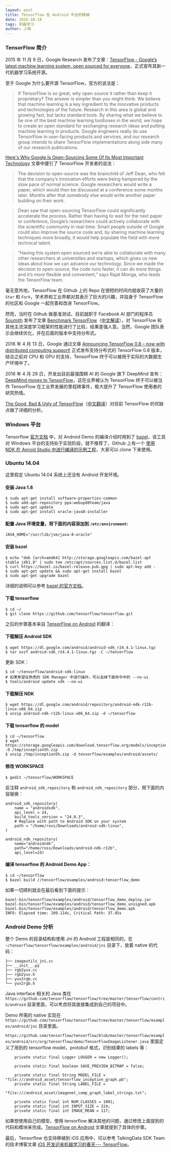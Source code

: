 ```yaml
---
layout: post
title: Tensorflow 在 Android 平台的移植
date: 2016-10-18 
tags: 机器学习   
author: 小辉  
---
```



### TensorFlow 简介

2015 年 11 月 9 日，Google Research 发布了文章：[TensorFlow - Google’s latest machine learning system, open sourced for everyone](https://research.googleblog.com/2015/11/tensorflow-googles-latest-machine_9.html)，正式宣布其新一代机器学习系统开源。

至于 Google 为什么要开源 TensorFlow，官方的说法是：

> If TensorFlow is so great, why open source it rather than keep it proprietary? The answer is simpler than you might think: We believe that machine learning is a key ingredient to the innovative products and technologies of the future. Research in this area is global and growing fast, but lacks standard tools. By sharing what we believe to be one of the best machine learning toolboxes in the world, we hope to create an open standard for exchanging research ideas and putting machine learning in products. Google engineers really do use TensorFlow in user-facing products and services, and our research group intends to share TensorFlow implementations along side many of our research publications.

[Here's Why Google Is Open-Sourcing Some Of Its Most Important Technology](http://www.forbes.com/sites/gregsatell/2016/07/18/heres-why-google-is-open-sourcing-some-of-its-most-important-technology/#373b1a53630c) 文章中援引了 TensorFlow 开发者的说法：

> The decision to open-source was the brainchild of Jeff Dean, who felt that the company’s innovation efforts were being hampered by the slow pace of normal science. Google researchers would write a paper, which would then be discussed at a conference some months later. Months after that somebody else would write another paper building on their work.  

> Dean saw that open-sourcing TensorFlow could significantly accelerate the process. Rather than having to wait for the next paper or conference, Google’s researchers could actively collaborate with the scientific community in real-time. Smart people outside of Google could also improve the source code and, by sharing machine learning techniques more broadly, it would help populate the field with more technical talent.

> “Having this system open sourced we’re able to collaborate with many other researchers at universities and startups, which gives us new ideas about how we can advance our technology. Since we made the decision to open-source, the code runs faster, it can do more things and it’s more flexible and convenient,” says Rajat Monga, who leads the TensorFlow team.

毫无意外地，TensorFlow 在 Github 上的 Repo 在很短的时间内就收获了大量的 `Star` 和 `Fork`，学术界和工业界都对其表示了巨大的兴趣，并投身于 TensorFlow 的社区和 Google 一起完善和改进 TensorFlow。

然而，当时在 Github 做基准测试、目前就职于 Facebook AI 部门的程序员 [Soumith](https://github.com/soumith) 发布了文章 [Benchmark TensorFlow](https://github.com/soumith/convnet-benchmarks/issues/66)（[中文解读](http://mp.weixin.qq.com/s?__biz=MzI3MTA0MTk1MA==&mid=400451107&idx=1&sn=ddfd58a09319c1816c394d042a17c7f4&scene=0#wechat_redirect)），对 TensorFlow 和其他主流深度学习框架的性能进行了比较，结果差强人意。当然，Google 团队表示会继续优化，并在后面的版本中支持分布式。

2016 年 4 月 13 日，Google 通过文章 [Announcing TensorFlow 0.8 – now with distributed computing support!](https://research.googleblog.com/2016/04/announcing-tensorflow-08-now-with.html) 正式发布支持分布式的 TensorFlow 0.8 版本，结合之前对 CPU 和 GPU 的支持，TensorFlow 终于可以被用于实际的大数据生产环境中了。

2016 年 4 月 29 日，开发出目前最强围棋 AI 的 Google 旗下 DeepMind 宣布：[DeepMind moves to TensorFlow](https://research.googleblog.com/2016/04/deepmind-moves-to-tensorflow.html)，这在业界被认为 TensorFlow 终于可以被当作 TensorFlow 在工业界发展的里程碑事件，极大提升了 TensorFlow 使用者的研究热情。

[The Good, Bad & Ugly of TensorFlow](http://www.kdnuggets.com/2016/05/good-bad-ugly-tensorflow.html)（[中文翻译](https://mp.weixin.qq.com/s?__biz=MzA3MzI4MjgzMw==&mid=2650715438&idx=2&sn=3dafb301ec8103fce7ad88d6039cb3ad)）对目前 TensorFlow 的优缺点做了详细的分析。

### Windows 平台

Tensorflow [官方文档](https://github.com/tensorflow/tensorflow/tree/master/tensorflow/examples/android) 中，对 Android Demo 的编译介绍时用到了 [bazel](https://www.bazel.io/versions/master/docs/install.html#ubuntu)，该工具对 Windows 平台的支持处于实验阶段，就不推荐了，Github 上有一个 [使用 NDK 在 Anroid Studio 中进行编译的示例工程](https://github.com/miyosuda/TensorFlowAndroidDemo)，大家可以 clone 下来使用。

### Ubuntu 14.04

这里假定 Ubuntu 14.04 系统上还没有 Android 开发环境。

#### 安装 Java 1.8

    $ sudo apt-get install software-properties-common
    $ sudo add-apt-repository ppa:webupd8team/java
    $ sudo apt-get update
    $ sudo apt-get install oracle-java8-installer

#### 配置 Java 环境变量，将下面的内容添加到 `/etc/environment`:

    JAVA_HOME="/usr/lib/jvm/java-8-oracle"

#### 安装 bazel

    $ echo "deb [arch=amd64] http://storage.googleapis.com/bazel-apt stable jdk1.8" | sudo tee /etc/apt/sources.list.d/bazel.list
    $ curl https://bazel.io/bazel-release.pub.gpg | sudo apt-key add -
    $ sudo apt-get update && sudo apt-get install bazel
    $ sudo apt-get upgrade bazel

详细的说明可以参考 [bazel 的官方文档](https://www.bazel.io/versions/master/docs/install.html#ubuntu)。

#### 下载 tensorflow

    $ cd ~/
    $ git clone https://github.com/tensorflow/tensorflow.git


之后的步骤基本来自 [TensorFlow on Android](https://www.oreilly.com/learning/tensorflow-on-android) 的翻译：

#### 下载解压 Android SDK

    $ wget https://dl.google.com/android/android-sdk_r24.4.1-linux.tgz
    $ tar xvzf android-sdk_r24.4.1-linux.tgz -C ~/tensorflow

更新 SDK：

    $ cd ~/tensorflow/android-sdk-linux
    # 如果希望在熟悉的 SDK Manager 中进行操作，可以去掉下面命令中的 --no-ui
    $ tools/android update sdk --no-ui

#### 下载解压 NDK

    $ wget https://dl.google.com/android/repository/android-ndk-r12b-linux-x86_64.zip
    $ unzip android-ndk-r12b-linux-x86_64.zip -d ~/tensorflow

#### 下载 tensorflow 的 model

    $ cd ~/tensorflow
    $ wget https://storage.googleapis.com/download.tensorflow.org/models/inception5h.zip -O /tmp/inception5h.zip
    $ unzip /tmp/inception5h.zip -d tensorflow/examples/android/assets/

#### 修改 WORKSPACE

    $ gedit ~/tensorflow/WORKSPACE

反注释 `android_sdk_repository` 和 `android_ndk_repository` 部分，用下面的内容替换：

    android_sdk_repository(
        name = "androidsdk",
        api_level = 24,
        build_tools_version = "24.0.3",
        # Replace with path to Android SDK on your system
        path = "/home/ross/Downloads/android-sdk-linux",
    )
    
    android_ndk_repository(
        name="androidndk",
        path="/home/ross/Downloads/android-ndk-r12b",
        api_level=24)

#### 编译 tensorflow 的 Android Demo App：

    $ cd ~/tensorflow
    $ bazel build //tensorflow/examples/android:tensorflow_demo

如果一切顺利就会在最后看到下面的提示：

    bazel-bin/tensorflow/examples/android/tensorflow_demo_deploy.jar
    bazel-bin/tensorflow/examples/android/tensorflow_demo_unsigned.apk
    bazel-bin/tensorflow/examples/android/tensorflow_demo.apk
    INFO: Elapsed time: 109.114s, Critical Path: 37.45s

### Android Demo 分析

整个 Demo 的目录结构和使用 Jni 的 Android 工程是相同的，在 `~/tensorflow/tensorflow/examples/android/jni` 目录下，放着 native 的代码：

    ├── imageutils_jni.cc
    ├── __init__.py
    ├── rgb2yuv.cc
    ├── rgb2yuv.h
    ├── yuv2rgb.cc
    └── yuv2rgb.h

Java interface 相关的 Java 类在 `https://github.com/tensorflow/tensorflow/tree/master/tensorflow/contrib/android` 目录里面，可以考虑将其直接集成到自己的项目中。

Demo 所需的 native 实现在 `https://github.com/tensorflow/tensorflow/tree/master/tensorflow/examples/android/jni` 目录里面。

`https://github.com/tensorflow/tensorflow/blob/master/tensorflow/examples/android/src/org/tensorflow/demo/TensorFlowImageListener.java` 里面定义了用到的 tensorflow model，protobuf 格式，识别结果的 labels 等：

        private static final Logger LOGGER = new Logger();
    
        private static final boolean SAVE_PREVIEW_BITMAP = false;
    
        private static final String MODEL_FILE = "file:///android_asset/tensorflow_inception_graph.pb";
        private static final String LABEL_FILE =
                "file:///android_asset/imagenet_comp_graph_label_strings.txt";
    
        private static final int NUM_CLASSES = 1001;
        private static final int INPUT_SIZE = 224;
        private static final int IMAGE_MEAN = 117;

如果想使用自己的模型，使用 tensorflow 解决其他的问题，通过修改上面提到的代码和模块来完成。[TensorFlow on Android](https://www.oreilly.com/learning/tensorflow-on-android) 文章就提到了具体的步骤。

最后，Tensorflow 也支持移植到 iOS 应用中，可以参考 TalkingData SDK Team 的技术博客文章 [iOS 开发迎来机器学习的春天--- TensorFlow](http://talkingdata.me/2016/07/07/iOS_TensorFlow/)。